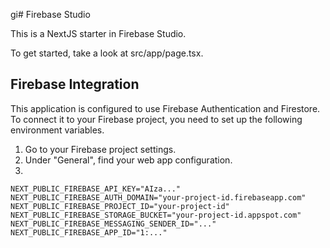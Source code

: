 gi# Firebase Studio

This is a NextJS starter in Firebase Studio.

To get started, take a look at src/app/page.tsx.

## Firebase Integration

This application is configured to use Firebase Authentication and Firestore. To connect it to your Firebase project, you need to set up the following environment variables.

1.  Go to your Firebase project settings.
2.  Under "General", find your web app configuration.
3.  
```
NEXT_PUBLIC_FIREBASE_API_KEY="AIza..."
NEXT_PUBLIC_FIREBASE_AUTH_DOMAIN="your-project-id.firebaseapp.com"
NEXT_PUBLIC_FIREBASE_PROJECT_ID="your-project-id"
NEXT_PUBLIC_FIREBASE_STORAGE_BUCKET="your-project-id.appspot.com"
NEXT_PUBLIC_FIREBASE_MESSAGING_SENDER_ID="..."
NEXT_PUBLIC_FIREBASE_APP_ID="1:..."
```
